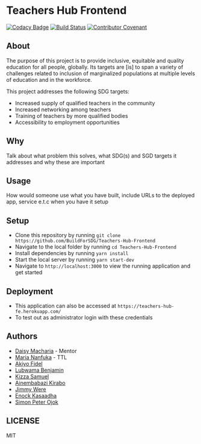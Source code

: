 # Teachers Hub Frontend

[![Codacy Badge](https://api.codacy.com/project/badge/Grade/dc30af0b99f44231957a02ea3498633b)](https://app.codacy.com/gh/BuildForSDG/Team-273-Frontend?utm_source=github.com&utm_medium=referral&utm_content=BuildForSDG/Team-273-Frontend&utm_campaign=Badge_Grade_Settings)
[![Build Status](https://travis-ci.org/BuildForSDG/Teachers-Hub-Frontend.svg?branch=develop)](https://travis-ci.org/BuildForSDG/Teachers-Hub-Frontend)
[![Contributor Covenant](https://img.shields.io/badge/Contributor%20Covenant-v2.0%20adopted-ff69b4.svg)](code_of_conduct.md)

## About

The purpose of this project is to provide inclusive, equitable and quality education for all people, globally. Its targets are [is] to span a variety of challenges related to inclusion of marginalized populations at multiple levels of education and in the workforce.

This project addresses the following SDG targets:

- Increased supply of qualified teachers in the community
- Increased networking among teachers
- Training of teachers by more qualified bodies
- Accessibility to employment opportunities

## Why

Talk about what problem this solves, what SDG(s) and SGD targets it addresses and why these are important

## Usage

How would someone use what you have built, include URLs to the deployed app, service e.t.c when you have it setup

## Setup

- Clone this repository by running `git clone https://github.com/BuildForSDG/Teachers-Hub-Frontend`
- Navigate to the local folder by running `cd Teachers-Hub-Frontend`
- Install dependencies by running `yarn install`
- Start the local server by running `yarn start-dev`
- Navigate to `http://localhost:3000` to view the running application and get started

## Deployment

- This application can also be accessed at `https://teachers-hub-fe.herokuapp.com/`
- To test out as administrator login with these credentials

## Authors

- [Daisy Macharia](https://github.com/daisymacharia) - Mentor
- [Maria Nanfuka](https://github.com/mariamiah) - TTL
- [Akiyo Fidel](https://github.com/drfidel)
- [Lubwama Benjamin](https://github.com/lubwamabenja)
- [Kizza Samuel](https://github.com/skizza8)
- [Ainembabazi Kirabo](https://github.com/AineKiraboMbabazi)
- [Jimmy Were](https://github.com/jwere)
- [Enock Kasaadha](https://github.com/e-Kaxada)
- [Simon Peter Ojok](https://github.com/simonojok19)

## LICENSE

MIT
